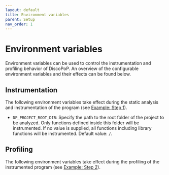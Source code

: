 ```yaml
---
layout: default
title: Environment variables
parent: Setup
nav_order: 1
---
```


# Environment variables
Environment variables can be used to control the instrumentation and profiling behavior of DiscoPoP.
An overview of the configurable environment variables and their effects can be found below.

## Instrumentation
The following environment variables take effect during the static analysis and instrumentation of the program (see [Example: Step 1](../examples/walk_through.md#step-1-instrument-and-build-the-example-code)).

- `DP_PROJECT_ROOT_DIR`: Specify the path to the root folder of the project to be analyzed. Only functions defined inside this folder will be instrumented. If no value is supplied, all functions including library functions will be instrumented. Default value: `/`. 


## Profiling
The following environment variables take effect during the profiling of the instrumented program (see [Example: Step 2](../examples/walk_through.md#step-2-execute-instrumented-code)).

